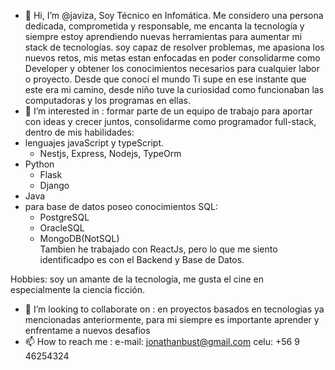 - 👋 Hi, I’m @javiza, 
Soy Técnico en Infomática. Me considero una persona dedicada, comprometida y responsable, me encanta la tecnología y siempre estoy aprendiendo nuevas herramientas para aumentar mi stack de tecnologías.
soy capaz de resolver problemas, me apasiona los nuevos retos, mis metas estan enfocadas en poder consolidarme como Developer y obtener los conocimientos necesarios para cualquier labor o proyecto.
Desde que conocí el mundo Ti supe en ese instante que este era mi camino, desde niño tuve la curiosidad como funcionaban las computadoras y los programas en ellas.
- 👀 I’m interested in : formar parte de un equipo de trabajo para aportar con ideas y crecer juntos, consolidarme como programador full-stack, dentro de mis habilidades: 
-  lenguajes javaScript y typeScript.
     * Nestjs, Express, Nodejs, TypeOrm
-  Python
    * Flask
    * Django
-  Java
-  para base de datos poseo conocimientos SQL:
    * PostgreSQL
    * OracleSQL
    * MongoDB(NotSQL)  
Tambien he trabajado con ReactJs, pero lo que me siento identificadpo es con el Backend y Base de Datos.

Hobbies: soy un amante de la tecnología, me gusta el cine en especialmente la ciencia ficción.

- 💞️ I’m looking to collaborate on : en proyectos basados en tecnologias ya mencionadas  anteriormente, para mi siempre es importante aprender y enfrentame a nuevos desafios
- 📫 How to reach me : e-mail: jonathanbust@gmail.com
celu: +56 9 46254324
